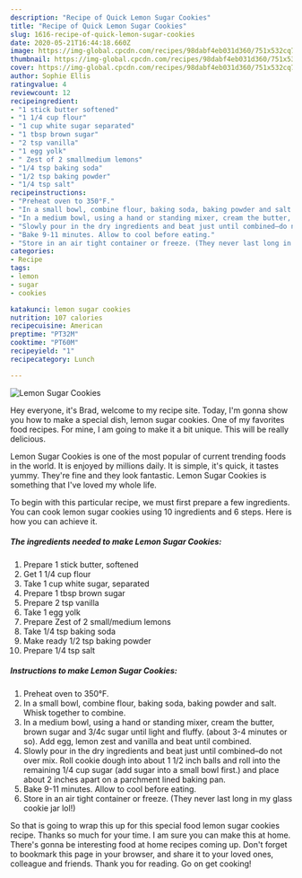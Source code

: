 ```yaml
---
description: "Recipe of Quick Lemon Sugar Cookies"
title: "Recipe of Quick Lemon Sugar Cookies"
slug: 1616-recipe-of-quick-lemon-sugar-cookies
date: 2020-05-21T16:44:18.660Z
image: https://img-global.cpcdn.com/recipes/98dabf4eb031d360/751x532cq70/lemon-sugar-cookies-recipe-main-photo.jpg
thumbnail: https://img-global.cpcdn.com/recipes/98dabf4eb031d360/751x532cq70/lemon-sugar-cookies-recipe-main-photo.jpg
cover: https://img-global.cpcdn.com/recipes/98dabf4eb031d360/751x532cq70/lemon-sugar-cookies-recipe-main-photo.jpg
author: Sophie Ellis
ratingvalue: 4
reviewcount: 12
recipeingredient:
- "1 stick butter softened"
- "1 1/4 cup flour"
- "1 cup white sugar separated"
- "1 tbsp brown sugar"
- "2 tsp vanilla"
- "1 egg yolk"
- " Zest of 2 smallmedium lemons"
- "1/4 tsp baking soda"
- "1/2 tsp baking powder"
- "1/4 tsp salt"
recipeinstructions:
- "Preheat oven to 350°F."
- "In a small bowl, combine flour, baking soda, baking powder and salt. Whisk together to combine."
- "In a medium bowl, using a hand or standing mixer, cream the butter, brown sugar and 3/4c sugar until light and fluffy. (about 3-4 minutes or so). Add egg, lemon zest and vanilla and beat until combined."
- "Slowly pour in the dry ingredients and beat just until combined–do not over mix. Roll cookie dough into about 1 1/2 inch balls and roll into the remaining 1/4 cup sugar (add sugar into a small bowl first.) and place about 2 inches apart on a parchment lined baking pan."
- "Bake 9-11 minutes. Allow to cool before eating."
- "Store in an air tight container or freeze. (They never last long in my glass cookie jar lol!)"
categories:
- Recipe
tags:
- lemon
- sugar
- cookies

katakunci: lemon sugar cookies 
nutrition: 107 calories
recipecuisine: American
preptime: "PT32M"
cooktime: "PT60M"
recipeyield: "1"
recipecategory: Lunch

---
```



![Lemon Sugar Cookies](https://img-global.cpcdn.com/recipes/98dabf4eb031d360/751x532cq70/lemon-sugar-cookies-recipe-main-photo.jpg)

Hey everyone, it's Brad, welcome to my recipe site. Today, I'm gonna show you how to make a special dish, lemon sugar cookies. One of my favorites food recipes. For mine, I am going to make it a bit unique. This will be really delicious.



Lemon Sugar Cookies is one of the most popular of current trending foods in the world. It is enjoyed by millions daily. It is simple, it's quick, it tastes yummy. They're fine and they look fantastic. Lemon Sugar Cookies is something that I've loved my whole life.


To begin with this particular recipe, we must first prepare a few ingredients. You can cook lemon sugar cookies using 10 ingredients and 6 steps. Here is how you can achieve it.

<!--inarticleads1-->

##### The ingredients needed to make Lemon Sugar Cookies:

1. Prepare 1 stick butter, softened
1. Get 1 1/4 cup flour
1. Take 1 cup white sugar, separated
1. Prepare 1 tbsp brown sugar
1. Prepare 2 tsp vanilla
1. Take 1 egg yolk
1. Prepare  Zest of 2 small/medium lemons
1. Take 1/4 tsp baking soda
1. Make ready 1/2 tsp baking powder
1. Prepare 1/4 tsp salt




<!--inarticleads2-->

##### Instructions to make Lemon Sugar Cookies:

1. Preheat oven to 350°F.
1. In a small bowl, combine flour, baking soda, baking powder and salt. Whisk together to combine.
1. In a medium bowl, using a hand or standing mixer, cream the butter, brown sugar and 3/4c sugar until light and fluffy. (about 3-4 minutes or so). Add egg, lemon zest and vanilla and beat until combined.
1. Slowly pour in the dry ingredients and beat just until combined–do not over mix. Roll cookie dough into about 1 1/2 inch balls and roll into the remaining 1/4 cup sugar (add sugar into a small bowl first.) and place about 2 inches apart on a parchment lined baking pan.
1. Bake 9-11 minutes. Allow to cool before eating.
1. Store in an air tight container or freeze. (They never last long in my glass cookie jar lol!)




So that is going to wrap this up for this special food lemon sugar cookies recipe. Thanks so much for your time. I am sure you can make this at home. There's gonna be interesting food at home recipes coming up. Don't forget to bookmark this page in your browser, and share it to your loved ones, colleague and friends. Thank you for reading. Go on get cooking!

